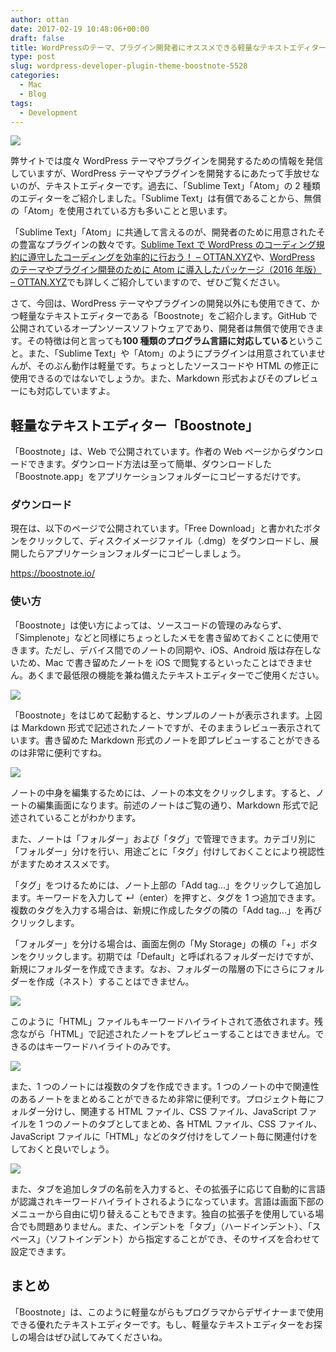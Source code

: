 ```yaml
---
author: ottan
date: 2017-02-19 10:48:06+00:00
draft: false
title: WordPressのテーマ、プラグイン開発者にオススメできる軽量なテキストエディター「Boostnote」
type: post
slug: wordpress-developer-plugin-theme-boostnote-5528
categories:
  - Mac
  - Blog
tags:
  - Development
---
```


![](/uploads/2017/02/170219-58a972d7665c9.jpg)

弊サイトでは度々 WordPress テーマやプラグインを開発するための情報を発信していますが、WordPress テーマやプラグインを開発するにあたって手放せないのが、テキストエディターです。過去に、「Sublime Text」「Atom」の 2 種類のエディターをご紹介しました。「Sublime Text」は有償であることから、無償の「Atom」を使用されている方も多いことと思います。

「Sublime Text」「Atom」に共通して言えるのが、開発者のために用意されたその豊富なプラグインの数々です。[Sublime Text で WordPress のコーディング規約に遵守したコーディングを効率的に行おう！ – OTTAN.XYZ](/posts/2016/05/sublime-text-wordpress-standard-coding-4309/)や、[WordPress のテーマやプラグイン開発のために Atom に導入したパッケージ（2016 年版） – OTTAN.XYZ](/posts/2016/05/wordpress-atom-recommended-package-4369/)でも詳しくご紹介していますので、ぜひご覧ください。

さて、今回は、WordPress テーマやプラグインの開発以外にも使用できて、かつ軽量なテキストエディターである「Boostnote」をご紹介します。GitHub で公開されているオープンソースソフトウェアであり、開発者は無償で使用できます。その特徴は何と言っても**100 種類のプログラム言語に対応している**ということ。また、「Sublime Text」や「Atom」のようにプラグインは用意されていませんが、そのぶん動作は軽量です。ちょっとしたソースコードや HTML の修正に使用できるのではないでしょうか。また、Markdown 形式およびそのプレビューにも対応していますよ。

## 軽量なテキストエディター「Boostnote」

「Boostnote」は、Web で公開されています。作者の Web ページからダウンロードできます。ダウンロード方法は至って簡単、ダウンロードした「Boostnote.app」をアプリケーションフォルダーにコピーするだけです。

### ダウンロード

現在は、以下のページで公開されています。「Free Download」と書かれたボタンをクリックして、ディスクイメージファイル（.dmg）をダウンロードし、展開したらアプリケーションフォルダーにコピーしましょう。

https://boostnote.io/

### 使い方

「Boostnote」は使い方によっては、ソースコードの管理のみならず、「Simplenote」などと同様にちょっとしたメモを書き留めておくことに使用できます。ただし、デバイス間でのノートの同期や、iOS、Android 版は存在しないため、Mac で書き留めたノートを iOS で閲覧するといったことはできません。あくまで最低限の機能を兼ね備えたテキストエディターでご使用ください。

![](/uploads/2017/02/170219-58a972de6e70c.png)

「Boostnote」をはじめて起動すると、サンプルのノートが表示されます。上図は Markdown 形式で記述されたノートですが、そのままうレビュー表示されています。書き留めた Markdown 形式のノートを即プレビューすることができるのは非常に便利ですね。

![](/uploads/2017/02/170219-58a972e39b60c.png)

ノートの中身を編集するためには、ノートの本文をクリックします。すると、ノートの編集画面になります。前述のノートはご覧の通り、Markdown 形式で記述されていることがわかります。

また、ノートは「フォルダー」および「タグ」で管理できます。カテゴリ別に「フォルダー」分けを行い、用途ごとに「タグ」付けしておくことにより視認性がますためオススメです。

「タグ」をつけるためには、ノート上部の「Add tag...」をクリックして追加します。キーワードを入力して ↵（enter）を押すと、タグを 1 つ追加できます。複数のタグを入力する場合は、新規に作成したタグの隣の「Add tag...」を再びクリックします。

「フォルダー」を分ける場合は、画面左側の「My Storage」の横の「+」ボタンをクリックします。初期では「Default」と呼ばれるフォルダーだけですが、新規にフォルダーを作成できます。なお、フォルダーの階層の下にさらにフォルダーを作成（ネスト）することはできません。

![](/uploads/2017/02/170219-58a972e9da24b.png)

このように「HTML」ファイルもキーワードハイライトされて憑依されます。残念ながら「HTML」で記述されたノートをプレビューすることはできません。できるのはキーワードハイライトのみです。

![](/uploads/2017/02/170219-58a972eeefa49.png)

また、1 つのノートには複数のタブを作成できます。1 つのノートの中で関連性のあるノートをまとめることができるため非常に便利です。プロジェクト毎にフォルダー分けし、関連する HTML ファイル、CSS ファイル、JavaScript ファイルを 1 つのノートのタブとしてまとめ、各 HTML ファイル、CSS ファイル、JavaScript ファイルに「HTML」などのタグ付けをしてノート毎に関連付けをしておくと良いでしょう。

![](/uploads/2017/02/170219-58a972f5559bd.png)

また、タブを追加しタブの名前を入力すると、その拡張子に応じて自動的に言語が認識されキーワードハイライトされるようになっています。言語は画面下部のメニューから自由に切り替えることもできます。独自の拡張子を使用している場合でも問題ありません。また、インデントを「タブ」（ハードインデント）、「スペース」（ソフトインデント）から指定することができ、そのサイズを合わせて設定できます。

## まとめ

「Boostnote」は、このように軽量ながらもプログラマからデザイナーまで使用できる優れたテキストエディターです。もし、軽量なテキストエディターをお探しの場合はぜひ試してみてくださいね。
